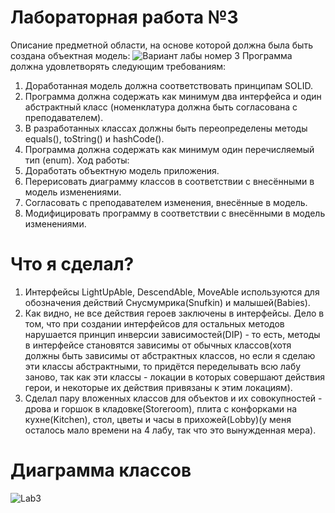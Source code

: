 # Лабораторная работа №3
Описание предметной области, на основе которой должна была быть создана объектная модель:
![Вариант лабы номер 3](https://github.com/TheIrishMan05/ITMO-Labs-Programming/assets/143895718/d8282856-e1c0-4075-a4c1-67279af8f949)
Программа должна удовлетворять следующим требованиям:
1. Доработанная модель должна соответствовать принципам SOLID.
2. Программа должна содержать как минимум два интерфейса и один абстрактный класс (номенклатура должна быть согласована с преподавателем).
3. В разработанных классах должны быть переопределены методы equals(), toString() и hashCode().
4. Программа должна содержать как минимум один перечисляемый тип (enum).
Ход работы:
1. Доработать объектную модель приложения.
2. Перерисовать диаграмму классов в соответствии с внесёнными в модель изменениями.
3. Согласовать с преподавателем изменения, внесённые в модель.
4. Модифицировать программу в соответствии с внесёнными в модель изменениями.
# Что я сделал?
1. Интерфейсы LightUpAble, DescendAble, MoveAble используются для обозначения действий Снусмумрика(Snufkin) и малышей(Babies).
2. Как видно, не все действия героев заключены в интерфейсы. Дело в том, что при создании интерфейсов для остальных методов нарушается принцип инверсии зависимостей(DIP) - то есть, методы в интерфейсе становятся зависимы от обычных классов(хотя должны быть зависимы от абстрактных классов, но если я сделаю эти классы абстрактными, то придётся переделывать всю лабу заново, так как эти классы - локации в которых совершают действия герои, и некоторые их действия привязаны к этим локациям).
3. Сделал пару вложенных классов для объектов и их совокупностей - дрова и горшок в кладовке(Storeroom), плита с конфорками на кухне(Kitchen), стол, цветы и часы в прихожей(Lobby)(у меня осталось мало времени на 4 лабу, так что это вынужденная мера).
# Диаграмма классов
![Lab3](https://github.com/TheIrishMan05/ITMO-Labs-Programming/assets/143895718/a05af426-d111-4773-9216-5b73759f87ea)



